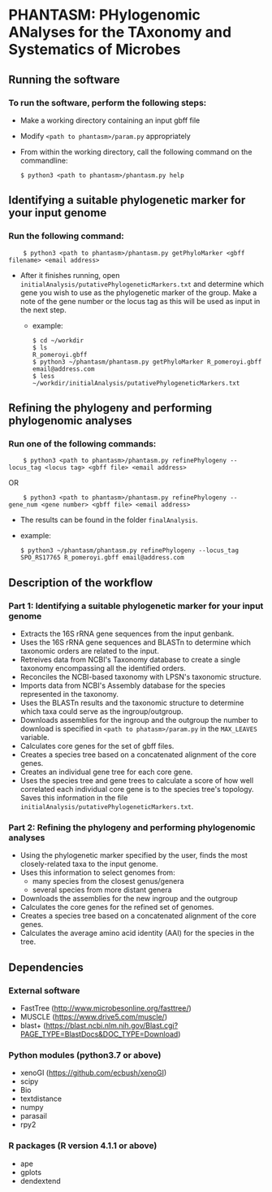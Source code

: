 # PHANTASM: PHylogenomic ANalyses for the TAxonomy and Systematics of Microbes

## Running the software
### To run the software, perform the following steps:
  * Make a working directory containing an input gbff file
  * Modify ```<path to phantasm>/param.py``` appropriately
  * From within the working directory, call the following command on the commandline:

        $ python3 <path to phantasm>/phantasm.py help

## Identifying a suitable phylogenetic marker for your input genome
### Run the following command:

        $ python3 <path to phantasm>/phantasm.py getPhyloMarker <gbff filename> <email address>
 
  * After it finishes running, open ```initialAnalysis/putativePhylogeneticMarkers.txt``` and determine which gene you wish to use as the phylogenetic marker of the group. Make a note of the gene number or the locus tag as this will be used as input in the next step.

    * example:

          $ cd ~/workdir
          $ ls
          R_pomeroyi.gbff
          $ python3 ~/phantasm/phantasm.py getPhyloMarker R_pomeroyi.gbff email@address.com      
          $ less ~/workdir/initialAnalysis/putativePhylogeneticMarkers.txt

## Refining the phylogeny and performing phylogenomic analyses
### Run one of the following commands:

        $ python3 <path to phantasm>/phantasm.py refinePhylogeny --locus_tag <locus tag> <gbff file> <email address>

  OR

        $ python3 <path to phantasm>/phantasm.py refinePhylogeny --gene_num <gene number> <gbff file> <email address>
  
  * The results can be found in the folder ```finalAnalysis```.
  
  * example:

        $ python3 ~/phantasm/phantasm.py refinePhylogeny --locus_tag SPO_RS17765 R_pomeroyi.gbff email@address.com

## Description of the workflow
### Part 1: Identifying a suitable phylogenetic marker for your input genome
  * Extracts the 16S rRNA gene sequences from the input genbank.
  * Uses the 16S rRNA gene sequences and BLASTn to determine which taxonomic orders are related to the input.
  * Retreives data from NCBI's Taxonomy database to create a single taxonomy encompassing all the identified orders.
  * Reconciles the NCBI-based taxonomy with LPSN's taxonomic structure.
  * Imports data from NCBI's Assembly database for the species represented in the taxonomy.
  * Uses the BLASTn results and the taxonomic structure to determine which taxa could serve as the ingroup/outgroup.
  * Downloads assemblies for the ingroup and the outgroup the number to download is specified in ```<path to phatasm>/param.py``` in the ```MAX_LEAVES``` variable.
  * Calculates core genes for the set of gbff files.
  * Creates a species tree based on a concatenated alignment of the core genes.
  * Creates an individual gene tree for each core gene.
  * Uses the species tree and gene trees to calculate a score of how well correlated each individual core gene is to the species tree's topology. Saves this information in the file ```initialAnalysis/putativePhylogeneticMarkers.txt```.

### Part 2: Refining the phylogeny and performing phylogenomic analyses
  * Using the phylogenetic marker specified by the user, finds the most closely-related taxa to the input genome.
  * Uses this information to select genomes from:
      * many species from the closest genus/genera
      * several species from more distant genera
  * Downloads the assemblies for the new ingroup and the outgroup
  * Calculates the core genes for the refined set of genomes.
  * Creates a species tree based on a concatenated alignment of the core genes.
  * Calculates the average amino acid identity (AAI) for the species in the tree.

## Dependencies
### External software
  * FastTree (http://www.microbesonline.org/fasttree/)
  * MUSCLE (https://www.drive5.com/muscle/)
  * blast+ (https://blast.ncbi.nlm.nih.gov/Blast.cgi?PAGE_TYPE=BlastDocs&DOC_TYPE=Download)

### Python modules (python3.7 or above)
  * xenoGI (https://github.com/ecbush/xenoGI)
  * scipy
  * Bio
  * textdistance
  * numpy
  * parasail
  * rpy2

### R packages (R version 4.1.1 or above)
  * ape
  * gplots
  * dendextend
